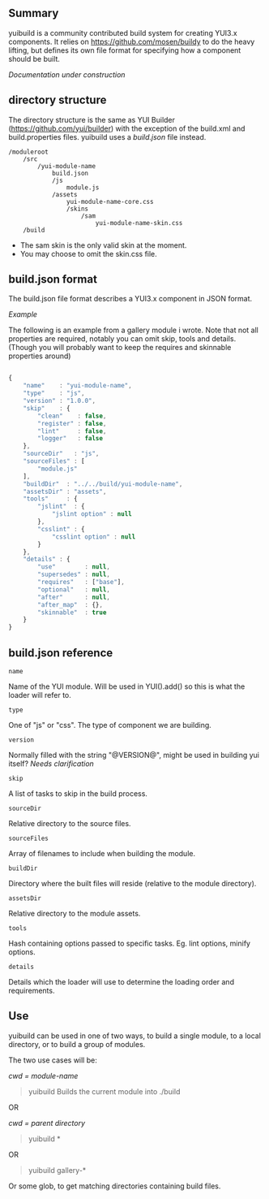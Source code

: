 Summary
-------

yuibuild is a community contributed build system for creating YUI3.x components.
It relies on https://github.com/mosen/buildy to do the heavy lifting, but defines
its own file format for specifying how a component should be built.

*Documentation under construction*

directory structure
-------------------

The directory structure is the same as YUI Builder (https://github.com/yui/builder) with the exception of the
build.xml and build.properties files. yuibuild uses a *build.json* file instead.

```
/moduleroot
    /src
        /yui-module-name
            build.json
            /js
                module.js
            /assets
                yui-module-name-core.css
                /skins
                    /sam
                        yui-module-name-skin.css
    /build
```

* The sam skin is the only valid skin at the moment.
* You may choose to omit the skin.css file.

build.json format
-----------------

The build.json file format describes a YUI3.x component in JSON format.

_Example_

The following is an example from a gallery module i wrote.
Note that not all properties are required, notably you can omit skip, tools and details.
(Though you will probably want to keep the requires and skinnable properties around)

```javascript

{
    "name"    : "yui-module-name",
    "type"    : "js",
    "version" : "1.0.0",
    "skip"    : {
        "clean"    : false,
        "register" : false,
        "lint"     : false,
        "logger"   : false
    },
    "sourceDir"   : "js",
    "sourceFiles" : [
        "module.js"
    ],
    "buildDir"  : "../../build/yui-module-name",
    "assetsDir" : "assets",
    "tools"     : {
        "jslint"  : {
            "jslint option" : null
        },
        "csslint" : {
            "csslint option" : null
        }
    },
    "details" : {
        "use"        : null,
        "supersedes" : null,
        "requires"   : ["base"],
        "optional"   : null,
        "after"      : null,
        "after_map"  : {},
        "skinnable"  : true
    }
}

```

build.json reference
--------------------

`name`

Name of the YUI module. Will be used in YUI().add() so this is what
the loader will refer to.

`type`

One of "js" or "css". The type of component we are building.

`version`

Normally filled with the string "@VERSION@", might be used in building yui itself? *Needs clarification*

`skip`

A list of tasks to skip in the build process.

`sourceDir`

Relative directory to the source files.

`sourceFiles`

Array of filenames to include when building the module.

`buildDir`

Directory where the built files will reside (relative to the module directory).

`assetsDir`

Relative directory to the module assets.

`tools`

Hash containing options passed to specific tasks.
Eg. lint options, minify options.

`details`

Details which the loader will use to determine the loading order and requirements.

Use
---

yuibuild can be used in one of two ways, to build a single module, to a local
directory, or to build a group of modules.

The two use cases will be:

*cwd = module-name*

> yuibuild
Builds the current module into ./build

OR

*cwd = parent directory*

> yuibuild *

OR

> yuibuild gallery-*

Or some glob, to get matching directories containing build files.